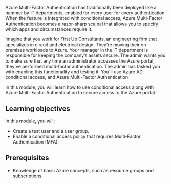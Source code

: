 Azure Multi-Factor Authentication has traditionally been deployed like a hammer by IT departments, enabled for every user for every authentication. When the feature is integrated with conditional access, Azure Multi-Factor Authentication becomes a razor-sharp scalpel that allows you to specify which apps and circumstances require it.

Imagine that you work for First Up Consultants, an engineering firm that specializes in circuit and electrical design. They're moving their on-premises workloads to Azure. Your manager in the IT department is responsible for keeping the company’s assets secure. The admin wants you to make sure that any time an administrator accesses the Azure portal, they've performed multi-factor authentication. The admin has tasked you with enabling this functionality and testing it. You'll use Azure AD, conditional access, and Azure Multi-Factor Authentication.

In this module, you will learn how to use conditional access along with Azure Multi-Factor Authentication to secure access to the Azure portal.

## Learning objectives

In this module, you will:

- Create a test user and a user group.
- Enable a conditional access policy that requires Multi-Factor Authentication (MFA).

## Prerequisites

- Knowledge of basic Azure concepts, such as resource groups and subscriptions.
